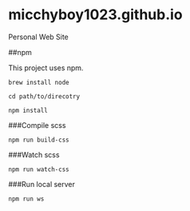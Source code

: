 # micchyboy1023.github.io
Personal Web Site

##npm

This project uses npm.

`brew install node`

`cd path/to/direcotry`

`npm install`

###Compile scss

`npm run build-css`

###Watch scss 

`npm run watch-css`

###Run local server

`npm run ws`